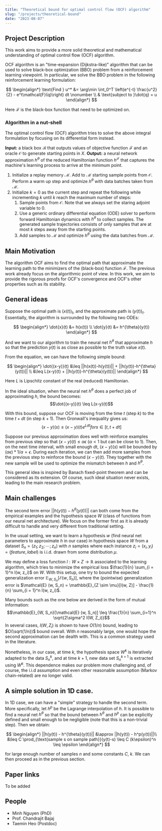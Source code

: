 ```yaml
---
title: "Theoretical bound for optimal control flow (OCF) algorithm"
slug: "/projects/theoretical-bound"
date: "2023-08-07"
---
```


## Project Description

This work aims to provide a more solid theoretical and mathematical understanding of optimal control flow (OCF) algorithm.

OCF algorithm is an "time-expansion (Dijkstra-like)" algorithm that can be used to solve black-box optimization (BBO) problem from a reinforcement learning viewpoint. In particular, we solve the BBO problem in the following reinforcement learning formulation:

$$
\begin{align*}
\text{Find } u^* &= \arg\min \int_0^T \left(e^{-t} \frac{u^2}{2} - e^t\mathcal{F}(q)\right) dt \nonumber \\
& \text{subject to }\dot{q} = u
\end{align*}
$$

Here $\mathcal{F}$ is the black-box function that need to be optimized on.

### Algorithm in a nut-shell

The optimal control flow (OCF) algorithm tries to solve the above integral formulation by focusing on its differential form instead.

**Input:** a black box $\mathcal{B}$ that outputs values of objective function $\mathcal{F}$ and an oracle $\mathcal{O}$ to generate starting points in $X$.
**Output:** a neural network approximation $h^{\theta}$ of the reduced Hamiltonian function $h^{\mathcal{F}}$ that captures the machine's learning process to arrive at the minimum point.

1. Initialize a replay memory $\mathcal{M}$. Add to $\mathcal{M}$ starting sample points from $\mathcal{O}$. Perform a warm up step and optimize $h^{\theta}$ with data batches taken from $\mathcal{M}$.
2. Initialize $k = 0$ as the current step and repeat the following while incrementing $k$ until $k$ reach the maximum number of steps:
   1. Sample points from $\mathcal{O}$. Note that we always set the staring adjoint variable to $0$.
   2. Use a generic ordinary differential equation (ODE) solver to perform forward Hamiltonian dynamics with $h^{\theta}$ to collect samples. The generated sample trajectories consists of only samples that are at most $k$ steps away from the starting points.
   3. Add samples to $\mathcal{M}$ and optimize $h^{\theta}$ using the data batches from $\mathcal{M}$.

## Main Motivation

The algorithm OCF aims to find the optimal path that approximate the learning path to the minimizers of the (black-box) function $\mathcal{F}$. The previous work already focus on the algorithmic point of view. In this work, we aim to provide the rigorous proofs for OCF's convergence and OCF's other properties such as its stability.

## General ideas

Suppose the optimal path is $(x(t))_t$, and the approximate path is $(y(t))_t$. Essentially, the algorithm is surrounded by the following two ODEs:

$$
\begin{align*}
\dot{x}(t) &= h(x(t)) \\
\dot{y}(t) &= h^{\theta}(y(t))
\end{align*}
$$

And we want to our algorithm to train the neural net $h^{\theta}$ that approximate $h$ so that the prediction $y(t)$ is as close as possible to the truth value $x(t)$.

From the equation, we can have the following simple bound:

$$
\begin{align*}
\dot{(x-y)}(t) &\leq ||h(x(t))-h(y(t))|| + ||h(y(t))-h^{\theta}(y(t))|| \\
&\leq L(x-y)(t) + ||h(y(t))-h^{\theta}(y(t))||
\end{align*}
$$

Here $L$ is Lipschitz constant of the real (reduced) Hamiltonian.

In the ideal situation, when the neural net $h^{\theta}$ does a perfect job of approximating $h$, the bound becomes:
$$\dot{(x-y)}(t) \leq L(x-y)(t)$$

With this bound, suppose our OCF is moving from the time $t$ (step $k$) to the time $t+dt$ (in step $k+1$). Then Gronwall's inequality gives us:
$$(x-y)(s) \leq (x-y)(t) e^{Ldt} for s \in [t, t+dt]$$

Suppose our previous approximation does well with reinforce examples from previous step so that $(x-y)(t) \leq \alpha\epsilon$ ($\alpha < 1$ but can be close to 1). Then, on the next time interval, with small enough dt, $(x-y)(s)$ will be bounded by $(\alpha\epsilon) * 1/\alpha= \epsilon$. During each iteration, we can then add more samples from the previous step to reinforce the bound $(x-y)(t)$. They together with the new sample will be used to optimize the mismatch between $h$ and $h^{\theta}$.

This general idea is inspired by Banach fixed-point theorem and can be considered as its extension. Of course, such ideal situation never exists, leading to the main research problem.

## Main challenges

The second term error $||h(y(t))-h^{\theta}(y(t))||$ can both come from the empirical examples and the hypothesis space $W$ (class of functions from our neural net architecture). We focus on the former first as it is already difficult to handle and very different from traditional setting.

In the usual setting, we want to learn a hypothesis $w$ (find neural net parameters to approximate $h$ in our case) in hypothesis space $W$ from a dataset $S_n = (z_1; z_2; \cdots ; z_n)$ with $n$ samples where each instance $z_i = (x_i, y_i) = (feature, label)$ is i.i.d. drawn from some distribution $\mu$.

We may define a loss function $l: W \times Z \to \mathbb{R}$ associated to the learning algorithm, which tries to minimize the empirical loss $\frac{1}{n} \sum_{i = 1}^n l(w, z_i)$ on $W$. With this setup, one try to bound the expected generalization error $\mathbb{E}_{W, S_n}[\mathcal{E} (w, S_n)]$, where the (pointwise) generalization error is $\mathcal{E} (w, S_n) = \mathbb{E}_{Z \sim \mu}[l(w, Z)] - \frac{1}{n} \sum_{i = 1}^n l(w, z_i)$.

Many bounds such as the one below are derived in the form of mutual information:
$$\mathbb{E}_{W, S_n}[\mathcal{E} (w, S_n)] \leq \frac{1}{n} \sum_{i=1}^n \sqrt{2\sigma^2 I(W, Z_i)}$$
In several cases, $I(W, Z_i)$ is shown to have $O(1/n)$ bound, leading to $O(\sqrt{1/n})$ bound overall. With $n$ reasonably large, one would hope the second approximation can be dealth with. This is a common strategy used in the literature.

Nonetheless, in our case, at time $k$, the hypothesis space $W^k$ is iteratively adapted to the data $S_n^k$, and at time $k+1$, new data set $S_n^{k+1}$ is extracted using $W^k$. This dependence makes our problem more challenging and, of course, the i.i.d assumption and even other reasonable assumption (Markov chain-related) are no longer valid.

## A simple solution in 1D case.

In 1D case, we can have a "simple" strategy to handle the second term. More specifically, let $h^p$ be the Lagrange interpolation of $h$. It is possible to find a neural net $h^{\theta}$ so that the bound between $h^{\theta}$ and $h^p$ can be explicitly defined and small enough to be negligible (note that this is a non-trivial step). Then we obtain:

$$
\begin{align*}
||h(y(t)) - h^{\theta}(y(t))|| &\approx ||h(y(t)) - h^p(y(t))||\\
&\leq C \prod_{\text{sample s on sample path}}(y(t)-s) \leq C (k\epsilon)^n \leq \epsilon
\end{align*}
$$

for large enough number of samples $n$ and some constants $C$, $k$. We can then proceed as in the previous section.

## Paper links

To be added

## People

- Minh Nguyen (PhD)
- Prof. Chandrajit Bajaj
- Taemin Heo (Postdoc)
